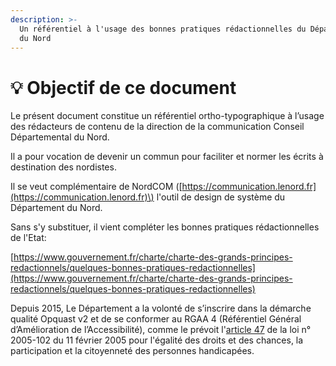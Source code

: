```yaml
---
description: >-
  Un référentiel à l'usage des bonnes pratiques rédactionnelles du Département
  du Nord
---
```


# 💡 Objectif de ce document

Le présent document constitue un référentiel ortho-typographique à l’usage des rédacteurs de contenu de la direction de la communication Conseil Départemental du Nord.  
  
Il a pour vocation de devenir un commun pour faciliter et normer les écrits à destination des nordistes.

Il se veut complémentaire de NordCOM \([https://communication.lenord.fr](https://communication.lenord.fr)\) l'outil de design de système du Département du Nord.  
  
Sans s'y substituer, il vient compléter les bonnes pratiques rédactionnelles de l'Etat:  
  
[https://www.gouvernement.fr/charte/charte-des-grands-principes-redactionnels/quelques-bonnes-pratiques-redactionnelles](https://www.gouvernement.fr/charte/charte-des-grands-principes-redactionnels/quelques-bonnes-pratiques-redactionnelles)

Depuis 2015, Le Département a la volonté de s’inscrire dans la démarche qualité Opquast v2 et de se conformer au RGAA 4 \(Référentiel Général d’Amélioration de l’Accessibilité\), comme le prévoit l'[article 47](https://www.legifrance.gouv.fr/loda/article_lc/LEGIARTI000037388867/) de la loi n° 2005-102 du 11 février 2005 pour l'égalité des droits et des chances, la participation et la citoyenneté des personnes handicapées.

